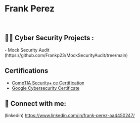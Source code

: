 <h1>Frank Perez </h1>


<br />


<h2>👨‍💻 Cyber Security Projects :</h2>
- Mock Security Audit (https://github.com/Frankp23/MockSecurityAudit/tree/main)


<h2>Certifications</h2>

- [CompTIA Security+ ce Certification ](https://www.credly.com/badges/a2bade9a-d65f-4800-b092-42f5376390ef/linked_in_profile)
- [Google Cybersecurity Certificate](https://www.credly.com/badges/5a5e9654-c543-487f-8985-c5130bcd8997/linked_in_profile)

<h2> 🤳 Connect with me:</h2>

(linkedin)   https://www.linkedin.com/in/frank-perez-aa4450247/
